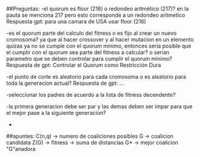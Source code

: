 ##Preguntas:
-el quorum es floor (216) o redondeo aritmético (217)? 
en la pauta se menciona 217 pero esto corresponde a un redondeo aritmetico 
Respuesta gpt: para una camara de USA usar floor (216) 

-es el quorum parte del calculo del fitness o es fijo al crear un nuevo cromosoma? 
ya que al hacer crossover y al hacer mutacion en un elemento quizas ya no se cumple con el quorum minimo, entonces seria posible que el cumplir con el quorum sea parte del fitness a calcular? o serian parametro que se deben controlar para cumplir el quorum minimo?
Respuesta de gpt: Controlar el Quorum como Restricción Dura

-el punto de corte es aleatorio para cada cromosoma o es aleatorio para toda la generacion actual?
Respuesta de gpt: ...

-seleccionar los padres de acuerdo a la lista de fitness decendente?

-la primera generacion debe ser par y las demas deben ser impar para que el mejor pase a la siguiente generacion?

-

##apuntes:
C(n,q) -> numero de coaliciones posibles
G      -> coalicion candidata
Z(G)   -> fitness -> suma de distancias
G*     -> mejor coalicion "G"anadora